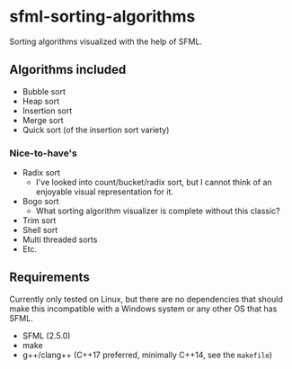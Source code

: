 # sfml-sorting-algorithms
Sorting algorithms visualized with the help of SFML.

## Algorithms included
- Bubble sort
- Heap sort
- Insertion sort
- Merge sort
- Quick sort (of the insertion sort variety)

### Nice-to-have's
- Radix sort
  - I've looked into count/bucket/radix sort, but I cannot think of an enjoyable
    visual representation for it.
- Bogo sort
  - What sorting algorithm visualizer is complete without this classic?
- Trim sort
- Shell sort
- Multi threaded sorts
- Etc.

## Requirements
Currently only tested on Linux, but there are no dependencies that should make
this incompatible with a Windows system or any other OS that has SFML.

- SFML (2.5.0)
- make
- g++/clang++ (C++17 preferred, minimally C++14, see the `makefile`)
